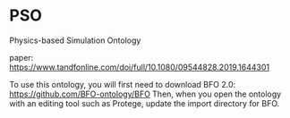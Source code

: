 # PSO
Physics-based Simulation Ontology

paper: https://www.tandfonline.com/doi/full/10.1080/09544828.2019.1644301

To use this ontology, you will first need to download BFO 2.0: https://github.com/BFO-ontology/BFO
Then, when you open the ontology with an editing tool such as Protege, update the import directory for BFO.
